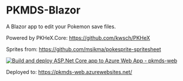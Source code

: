 # PKMDS-Blazor

A Blazor app to edit your Pokemon save files.

Powered by PKHeX.Core: https://github.com/kwsch/PKHeX

Sprites from: https://github.com/msikma/pokesprite-spritesheet

[![Build and deploy ASP.Net Core app to Azure Web App - pkmds-web](https://github.com/codemonkey85/PKMDS-Blazor/actions/workflows/dotnet-8-release-new-template_pkmds-web.yml/badge.svg)](https://github.com/codemonkey85/PKMDS-Blazor/actions/workflows/dotnet-8-release-new-template_pkmds-web.yml)

Deployed to: https://pkmds-web.azurewebsites.net/
